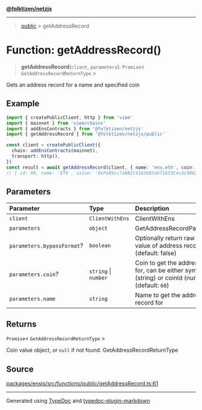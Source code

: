 [**@folktizen/netzjs**](../README.md)

---

> [public](README.md) > getAddressRecord

# Function: getAddressRecord()

> **getAddressRecord**(`client`, `parameters`): `Promise`\< `GetAddressRecordReturnType` \>

Gets an address record for a name and specified coin

## Example

```ts
import { createPublicClient, http } from 'viem'
import { mainnet } from 'viem/chains'
import { addEnsContracts } from '@folktizen/netzjs'
import { getAddressRecord } from '@folktizen/netzjs/public'

const client = createPublicClient({
  chain: addEnsContracts(mainnet),
  transport: http(),
})
const result = await getAddressRecord(client, { name: 'ens.eth', coin: 'ETH' })
// { id: 60, name: 'ETH , value: '0xFe89cc7aBB2C4183683ab71653C4cdc9B02D44b7' }
```

## Parameters

| Parameter                  | Type                 | Description                                                                                          |
| :------------------------- | :------------------- | :--------------------------------------------------------------------------------------------------- |
| `client`                   | `ClientWithEns`      | ClientWithEns                                                                                        |
| `parameters`               | `object`             | GetAddressRecordParameters                                                                           |
| `parameters.bypassFormat`? | `boolean`            | Optionally return raw bytes value of address record (default: false)                                 |
| `parameters.coin`?         | `string` \| `number` | Coin to get the address record for, can be either symbol (string) or coinId (number) (default: `60`) |
| `parameters.name`          | `string`             | Name to get the address record for                                                                   |

## Returns

`Promise`\< `GetAddressRecordReturnType` \>

Coin value object, or `null` if not found. GetAddressRecordReturnType

## Source

[packages/ensjs/src/functions/public/getAddressRecord.ts:61](https://github.com/ensdomains/ensjs-v3/blob/1b90b888/packages/ensjs/src/functions/public/getAddressRecord.ts#L61)

---

Generated using [TypeDoc](https://typedoc.org/) and [typedoc-plugin-markdown](https://www.npmjs.com/package/typedoc-plugin-markdown)
